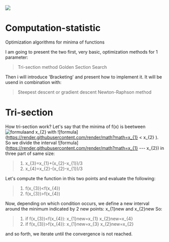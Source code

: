 <img src="https://render.githubusercontent.com/render/math?math=e^{i \pi} = -1">

# Computation-statistic
Optimization algorithms for minima of functions

I am going to present the two first, very basic, optimization methods for 1 parameter:
> Tri-section method
> Golden Section Search


Then i will introduce 'Bracketing' and present how to implement it. It will be usend in combination with:
> Steepest descent or gradient descent
> Newton-Raphson method

# Tri-section

How tri-section work? Let's say that the minima of f(x) is beetween ![formula](https://render.githubusercontent.com/render/math?math=x_{1}  )and x_{2} with ![formula](https://render.githubusercontent.com/render/math?math=x_{1} < x_{2}  ). So we divide the interval ![formula](https://render.githubusercontent.com/render/math?math=x_{1} --- x_{2}) in three part of same size:
> 1. x_{3}=x_{1}+(x_{2}-x_{1})/3
> 2. x_{4}=x_{2}-(x_{2}-x_{1})/3

Let's compute the function in this two points and evaluate the following:
> 1. f(x_{3})<f(x_{4})
> 2. f(x_{3})>f(x_{4})

Now, depending on which condition occurs, we define a new interval around the minimum indicated by 2 new points: x_{1}new and x_{2}new
So:
> 1. if f(x_{3})<f(x_{4}):
    x_{1}new=x_{1}
    x_{2}new=x_{4}
> 2. if f(x_{3})>f(x_{4}):
    x_{1}new=x_{3}
    x_{2}new=x_{2}
    
    
and so forth, we iterate until the convergence is not reached.
    
    
  



